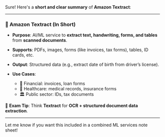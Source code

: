 Sure! Here's a **short and clear summary** of **Amazon Textract**:

---

### 🧾 Amazon Textract (In Short)

* **Purpose**: AI/ML service to **extract text, handwriting, forms, and tables** from **scanned documents**.
* **Supports**: PDFs, images, forms (like invoices, tax forms), tables, ID cards, etc.
* **Output**: Structured data (e.g., extract date of birth from driver’s license).
* **Use Cases**:

  * 🏦 Financial: invoices, loan forms
  * 🏥 Healthcare: medical records, insurance forms
  * 🏛️ Public sector: IDs, tax documents

📝 **Exam Tip**: Think **Textract** for **OCR + structured document data extraction**.

---

Let me know if you want this included in a combined ML services note sheet!
